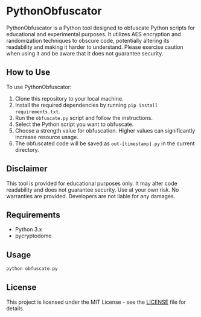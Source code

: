 # PythonObfuscator

PythonObfuscator is a Python tool designed to obfuscate Python scripts for educational and experimental purposes. It utilizes AES encryption and randomization techniques to obscure code, potentially altering its readability and making it harder to understand. Please exercise caution when using it and be aware that it does not guarantee security.

## How to Use

To use PythonObfuscator:

1. Clone this repository to your local machine.
2. Install the required dependencies by running `pip install requirements.txt`.
3. Run the `obfuscate.py` script and follow the instructions.
4. Select the Python script you want to obfuscate.
5. Choose a strength value for obfuscation. Higher values can significantly increase resource usage.
6. The obfuscated code will be saved as `out-[timestamp].py` in the current directory.

## Disclaimer

This tool is provided for educational purposes only. It may alter code readability and does not guarantee security. Use at your own risk. No warranties are provided. Developers are not liable for any damages.

## Requirements

- Python 3.x
- pycryptodome

## Usage

```python
python obfuscate.py
```

## License

This project is licensed under the MIT License - see the [LICENSE](LICENSE) file for details.
